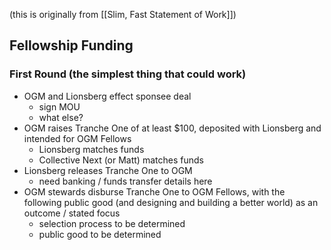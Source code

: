 (this is originally from [[Slim, Fast Statement of Work]])

## Fellowship Funding

### First Round (the simplest thing that could work)

- OGM and Lionsberg effect sponsee deal
    - sign MOU
    - what else?
- OGM raises Tranche One of at least $100, deposited with Lionsberg and intended for OGM Fellows
    - Lionsberg matches funds
    - Collective Next (or Matt) matches funds
- Lionsberg releases Tranche One to OGM
    - need banking / funds transfer details here
- OGM stewards disburse Tranche One to OGM Fellows, with the following public good (and designing and building a better world) as an outcome / stated focus
    - selection process to be determined
    - public good to be determined
